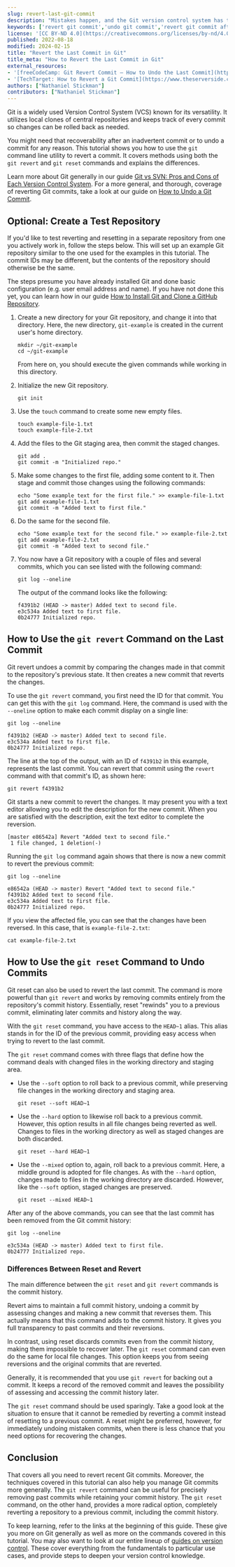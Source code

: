 ```yaml
---
slug: revert-last-git-commit
description: "Mistakes happen, and the Git version control system has tools to help you navigate them. In this tutorial, learn two methods to undo your most recent Git commit, what sets the methods apart, and when to use them."
keywords: ['revert git commit','undo git commit','revert git commit after push']
license: '[CC BY-ND 4.0](https://creativecommons.org/licenses/by-nd/4.0)'
published: 2022-08-18
modified: 2024-02-15
title: "Revert the Last Commit in Git"
title_meta: "How to Revert the Last Commit in Git"
external_resources:
- '[freeCodeCamp: Git Revert Commit – How to Undo the Last Commit](https://www.freecodecamp.org/news/git-revert-commit-how-to-undo-the-last-commit/)'
- '[TechTarget: How to Revert a Git Commit](https://www.theserverside.com/tutorial/How-to-git-revert-a-commit-A-simple-undo-changes-example)'
authors: ["Nathaniel Stickman"]
contributors: ["Nathaniel Stickman"]
---
```


Git is a widely used Version Control System (VCS) known for its versatility. It utilizes local clones of central repositories and keeps track of every commit so changes can be rolled back as needed.

You might need that recoverability after an inadvertent commit or to undo a commit for any reason. This tutorial shows you how to use the `git` command line utility to revert a commit. It covers methods using both the `git revert` and `git reset` commands and explains the differences.

Learn more about Git generally in our guide [Git vs SVN: Pros and Cons of Each Version Control System](/docs/guides/svn-vs-git/#what-is-the-git-version-control-system). For a more general, and thorough, coverage of reverting Git commits, take a look at our guide on [How to Undo a Git Commit](/docs/guides/how-to-undo-git-commit/).

## Optional: Create a Test Repository

If you'd like to test reverting and resetting in a separate repository from one you actively work in, follow the steps below. This will set up an example Git repository similar to the one used for the examples in this tutorial. The commit IDs may be different, but the contents of the repository should otherwise be the same.

The steps presume you have already installed Git and done basic configuration (e.g. user email address and name). If you have not done this yet, you can learn how in our guide [How to Install Git and Clone a GitHub Repository](/docs/guides/how-to-install-git-and-clone-a-github-repository/).

1.  Create a new directory for your Git repository, and change it into that directory. Here, the new directory, `git-example` is created in the current user's home directory.

    ```command
    mkdir ~/git-example
    cd ~/git-example
    ```

    From here on, you should execute the given commands while working in this directory.

1.  Initialize the new Git repository.

    ```command
    git init
    ```

1.  Use the `touch` command to create some new empty files.

    ```command
    touch example-file-1.txt
    touch example-file-2.txt
    ```

1.  Add the files to the Git staging area, then commit the staged changes.

    ```command
    git add .
    git commit -m "Initialized repo."
    ```

1.  Make some changes to the first file, adding some content to it. Then stage and commit those changes using the following commands:

    ```command
    echo "Some example text for the first file." >> example-file-1.txt
    git add example-file-1.txt
    git commit -m "Added text to first file."
    ```

1.  Do the same for the second file.

    ```command
    echo "Some example text for the second file." >> example-file-2.txt
    git add example-file-2.txt
    git commit -m "Added text to second file."
    ```

1.  You now have a Git repository with a couple of files and several commits, which you can see listed with the following command:

    ```command
    git log --oneline
    ```

    The output of the command looks like the following:

    ```output
    f4391b2 (HEAD -> master) Added text to second file.
    e3c534a Added text to first file.
    0b24777 Initialized repo.
    ```

## How to Use the `git revert` Command on the Last Commit

Git revert undoes a commit by comparing the changes made in that commit to the repository's previous state. It then creates a new commit that reverts the changes.

To use the `git revert` command, you first need the ID for that commit. You can get this with the `git log` command. Here, the command is used with the `--oneline` option to make each commit display on a single line:

```command
git log --oneline
```

```output
f4391b2 (HEAD -> master) Added text to second file.
e3c534a Added text to first file.
0b24777 Initialized repo.
```

The line at the top of the output, with an ID of `f4391b2` in this example, represents the last commit. You can revert that commit using the `revert` command with that commit's ID, as shown here:

```command
git revert f4391b2
```

Git starts a new commit to revert the changes. It may present you with a text editor allowing you to edit the description for the new commit. When you are satisfied with the description, exit the text editor to complete the reversion.

```output
[master e86542a] Revert "Added text to second file."
 1 file changed, 1 deletion(-)
```

Running the `git log` command again shows that there is now a new commit to revert the previous commit:

```command
git log --oneline
```

```output
e86542a (HEAD -> master) Revert "Added text to second file."
f4391b2 Added text to second file.
e3c534a Added text to first file.
0b24777 Initialized repo.
```

If you view the affected file, you can see that the changes have been reversed. In this case, that is `example-file-2.txt`:

```command
cat example-file-2.txt
```

## How to Use the `git reset` Command to Undo Commits

Git reset can also be used to revert the last commit. The command is more powerful than `git revert` and works by removing commits entirely from the repository's commit history. Essentially, reset "rewinds" you to a previous commit, eliminating later commits and history along the way.

With the `git reset` command, you have access to the `HEAD~1` alias. This alias stands in for the ID of the previous commit, providing easy access when trying to revert to the last commit.

The `git reset` command comes with three flags that define how the command deals with changed files in the working directory and staging area.

-   Use the `--soft` option to roll back to a previous commit, while preserving file changes in the working directory and staging area.

    ```command
    git reset --soft HEAD~1
    ```

-   Use the `--hard` option to likewise roll back to a previous commit. However, this option results in all file changes being reverted as well. Changes to files in the working directory as well as staged changes are both discarded.

    ```command
    git reset --hard HEAD~1
    ```

-   Use the `--mixed` option to, again, roll back to a previous commit. Here, a middle ground is adopted for file changes. As with the `--hard` option, changes made to files in the working directory are discarded. However, like the `--soft` option, staged changes are preserved.

    ```command
    git reset --mixed HEAD~1
    ```

After any of the above commands, you can see that the last commit has been removed from the Git commit history:

```command
git log --oneline
```

```output
e3c534a (HEAD -> master) Added text to first file.
0b24777 Initialized repo.
```

### Differences Between Reset and Revert

The main difference between the `git reset` and `git revert` commands is the commit history.

Revert aims to maintain a full commit history, undoing a commit by assessing changes and making a new commit that reverses them. This actually means that this command adds to the commit history. It gives you full transparency to past commits and their reversions.

In contrast, using reset discards commits even from the commit history, making them impossible to recover later. The `git reset` command can even do the same for local file changes. This option keeps you from seeing reversions and the original commits that are reverted.

Generally, it is recommended that you use `git revert` for backing out a commit. It keeps a record of the removed commit and leaves the possibility of assessing and accessing the commit history later.

The `git reset` command should be used sparingly. Take a good look at the situation to ensure that it cannot be remedied by reverting a commit instead of resetting to a previous commit. A reset might be preferred, however, for immediately undoing mistaken commits, when there is less chance that you need options for recovering the changes.

## Conclusion

That covers all you need to revert recent Git commits. Moreover, the techniques covered in this tutorial can also help you manage Git commits more generally. The `git revert` command can be useful for precisely removing past commits while retaining your commit history. The `git reset` command, on the other hand, provides a more radical option, completely reverting a repository to a previous commit, including the commit history.

To keep learning, refer to the links at the beginning of this guide. These give you more on Git generally as well as more on the commands covered in this tutorial. You may also want to look at our entire lineup of [guides on version control](/docs/guides/development/version-control/). These cover everything from the fundamentals to particular use cases, and provide steps to deepen your version control knowledge.